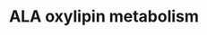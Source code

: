 ---
annotations:
- id: PW:0000002
  parent: classic metabolic pathway
  type: Pathway Ontology
  value: classic metabolic pathway
- id: PW:0000010
  parent: classic metabolic pathway
  type: Pathway Ontology
  value: lipid metabolic pathway
authors:
- Lcayer
- Mkutmon
- AlexanderPico
- Khanspers
- Eweitz
citedin: ''
communities:
- ONTOX
description: Alpha-linolenic acid (ALA) oxylipin metabolism by ALOX5, ALOX15, and
  cytochrome P450
last-edited: 2025-10-30
ndex: null
organisms:
- Homo sapiens
redirect_from:
- /index.php/Pathway:WP5136
- /instance/WP5136
- /instance/WP5136_r140845
revision: r140845
schema-jsonld:
- '@context': https://schema.org/
  '@id': https://wikipathways.github.io/pathways/WP5136.html
  '@type': Dataset
  creator:
    '@type': Organization
    name: WikiPathways
  description: Alpha-linolenic acid (ALA) oxylipin metabolism by ALOX5, ALOX15, and
    cytochrome P450
  keywords:
  - 12(13)-EpODE
  - 12,13-DiHODE
  - 13-HOTrE
  - 13-HpOTrE
  - 15(16)-EpODE
  - 15,16-DiHODE
  - 9(10)-EpODE
  - 9(S)-HpOTrE
  - 9,10-DiHODE
  - 9-HOTrE
  - 9-OxoOTrE
  - ALOX15
  - ALOX5
  - cytochrome P450
  - sEH
  - α-Linolenic acid
  license: CC0
  name: ALA oxylipin metabolism
seo: CreativeWork
title: ALA oxylipin metabolism
wpid: WP5136
---